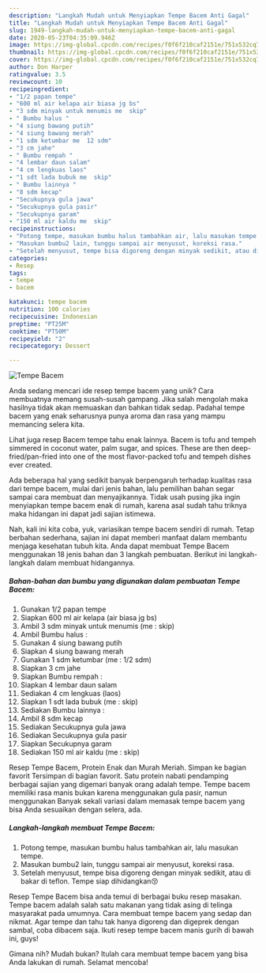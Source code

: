 ```yaml
---
description: "Langkah Mudah untuk Menyiapkan Tempe Bacem Anti Gagal"
title: "Langkah Mudah untuk Menyiapkan Tempe Bacem Anti Gagal"
slug: 1949-langkah-mudah-untuk-menyiapkan-tempe-bacem-anti-gagal
date: 2020-05-23T04:35:09.946Z
image: https://img-global.cpcdn.com/recipes/f0f6f210caf2151e/751x532cq70/tempe-bacem-foto-resep-utama.jpg
thumbnail: https://img-global.cpcdn.com/recipes/f0f6f210caf2151e/751x532cq70/tempe-bacem-foto-resep-utama.jpg
cover: https://img-global.cpcdn.com/recipes/f0f6f210caf2151e/751x532cq70/tempe-bacem-foto-resep-utama.jpg
author: Don Harper
ratingvalue: 3.5
reviewcount: 10
recipeingredient:
- "1/2 papan tempe"
- "600 ml air kelapa air biasa jg bs"
- "3 sdm minyak untuk menumis me  skip"
- " Bumbu halus "
- "4 siung bawang putih"
- "4 siung bawang merah"
- "1 sdm ketumbar me  12 sdm"
- "3 cm jahe"
- " Bumbu rempah "
- "4 lembar daun salam"
- "4 cm lengkuas laos"
- "1 sdt lada bubuk me  skip"
- " Bumbu lainnya "
- "8 sdm kecap"
- "Secukupnya gula jawa"
- "Secukupnya gula pasir"
- "Secukupnya garam"
- "150 ml air kaldu me  skip"
recipeinstructions:
- "Potong tempe, masukan bumbu halus tambahkan air, lalu masukan tempe."
- "Masukan bumbu2 lain, tunggu sampai air menyusut, koreksi rasa."
- "Setelah menyusut, tempe bisa digoreng dengan minyak sedikit, atau di bakar di teflon. Tempe siap dihidangkan😚"
categories:
- Resep
tags:
- tempe
- bacem

katakunci: tempe bacem 
nutrition: 100 calories
recipecuisine: Indonesian
preptime: "PT25M"
cooktime: "PT50M"
recipeyield: "2"
recipecategory: Dessert

---
```



![Tempe Bacem](https://img-global.cpcdn.com/recipes/f0f6f210caf2151e/751x532cq70/tempe-bacem-foto-resep-utama.jpg)

Anda sedang mencari ide resep tempe bacem yang unik? Cara membuatnya memang susah-susah gampang. Jika salah mengolah maka hasilnya tidak akan memuaskan dan bahkan tidak sedap. Padahal tempe bacem yang enak seharusnya punya aroma dan rasa yang mampu memancing selera kita.

Lihat juga resep Bacem tempe tahu enak lainnya. Bacem is tofu and tempeh simmered in coconut water, palm sugar, and spices. These are then deep-fried/pan-fried into one of the most flavor-packed tofu and tempeh dishes ever created.

Ada beberapa hal yang sedikit banyak berpengaruh terhadap kualitas rasa dari tempe bacem, mulai dari jenis bahan, lalu pemilihan bahan segar sampai cara membuat dan menyajikannya. Tidak usah pusing jika ingin menyiapkan tempe bacem enak di rumah, karena asal sudah tahu triknya maka hidangan ini dapat jadi sajian istimewa.


Nah, kali ini kita coba, yuk, variasikan tempe bacem sendiri di rumah. Tetap berbahan sederhana, sajian ini dapat memberi manfaat dalam membantu menjaga kesehatan tubuh kita. Anda dapat membuat Tempe Bacem menggunakan 18 jenis bahan dan 3 langkah pembuatan. Berikut ini langkah-langkah dalam membuat hidangannya.

<!--inarticleads1-->

##### Bahan-bahan dan bumbu yang digunakan dalam pembuatan Tempe Bacem:

1. Gunakan 1/2 papan tempe
1. Siapkan 600 ml air kelapa (air biasa jg bs)
1. Ambil 3 sdm minyak untuk menumis (me : skip)
1. Ambil  Bumbu halus :
1. Gunakan 4 siung bawang putih
1. Siapkan 4 siung bawang merah
1. Gunakan 1 sdm ketumbar (me : 1/2 sdm)
1. Siapkan 3 cm jahe
1. Siapkan  Bumbu rempah :
1. Siapkan 4 lembar daun salam
1. Sediakan 4 cm lengkuas (laos)
1. Siapkan 1 sdt lada bubuk (me : skip)
1. Sediakan  Bumbu lainnya :
1. Ambil 8 sdm kecap
1. Sediakan Secukupnya gula jawa
1. Sediakan Secukupnya gula pasir
1. Siapkan Secukupnya garam
1. Sediakan 150 ml air kaldu (me : skip)


Resep Tempe Bacem, Protein Enak dan Murah Meriah. Simpan ke bagian favorit Tersimpan di bagian favorit. Satu protein nabati pendamping berbagai sajian yang digemari banyak orang adalah tempe. Tempe bacem memiliki rasa manis bukan karena menggunakan gula pasir, namun menggunakan Banyak sekali variasi dalam memasak tempe bacem yang bisa Anda sesuaikan dengan selera, ada. 

<!--inarticleads2-->

##### Langkah-langkah membuat Tempe Bacem:

1. Potong tempe, masukan bumbu halus tambahkan air, lalu masukan tempe.
1. Masukan bumbu2 lain, tunggu sampai air menyusut, koreksi rasa.
1. Setelah menyusut, tempe bisa digoreng dengan minyak sedikit, atau di bakar di teflon. Tempe siap dihidangkan😚


Resep Tempe Bacem bisa anda temui di berbagai buku resep masakan. Tempe bacem adalah salah satu makanan yang tidak asing di telinga masyarakat pada umumnya. Cara membuat tempe bacem yang sedap dan nikmat. Agar tempe dan tahu tak hanya digoreng dan digeprek dengan sambal, coba dibacem saja. Ikuti resep tempe bacem manis gurih di bawah ini, guys! 

Gimana nih? Mudah bukan? Itulah cara membuat tempe bacem yang bisa Anda lakukan di rumah. Selamat mencoba!
